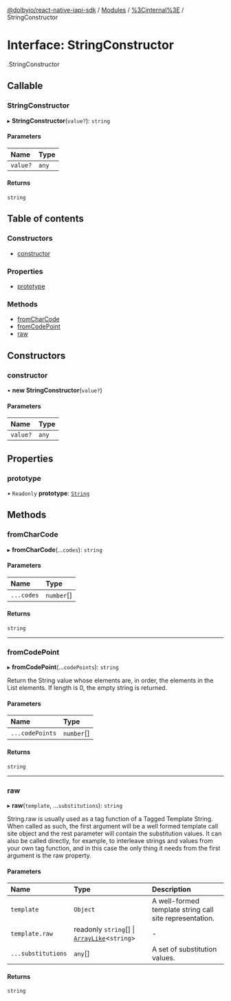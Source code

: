 [@dolbyio/react-native-iapi-sdk](../README.md) / [Modules](../modules.md) / [%3Cinternal%3E](../modules/_internal_.md) / StringConstructor

# Interface: StringConstructor

[<internal>](../modules/_internal_.md).StringConstructor

## Callable

### StringConstructor

▸ **StringConstructor**(`value?`): `string`

#### Parameters

| Name | Type |
| :------ | :------ |
| `value?` | `any` |

#### Returns

`string`

## Table of contents

### Constructors

- [constructor](_internal_.StringConstructor.md#constructor)

### Properties

- [prototype](_internal_.StringConstructor.md#prototype)

### Methods

- [fromCharCode](_internal_.StringConstructor.md#fromcharcode)
- [fromCodePoint](_internal_.StringConstructor.md#fromcodepoint)
- [raw](_internal_.StringConstructor.md#raw)

## Constructors

### constructor

• **new StringConstructor**(`value?`)

#### Parameters

| Name | Type |
| :------ | :------ |
| `value?` | `any` |

## Properties

### prototype

• `Readonly` **prototype**: [`String`](../modules/_internal_.md#string)

## Methods

### fromCharCode

▸ **fromCharCode**(...`codes`): `string`

#### Parameters

| Name | Type |
| :------ | :------ |
| `...codes` | `number`[] |

#### Returns

`string`

___

### fromCodePoint

▸ **fromCodePoint**(...`codePoints`): `string`

Return the String value whose elements are, in order, the elements in the List elements.
If length is 0, the empty string is returned.

#### Parameters

| Name | Type |
| :------ | :------ |
| `...codePoints` | `number`[] |

#### Returns

`string`

___

### raw

▸ **raw**(`template`, ...`substitutions`): `string`

String.raw is usually used as a tag function of a Tagged Template String. When called as
such, the first argument will be a well formed template call site object and the rest
parameter will contain the substitution values. It can also be called directly, for example,
to interleave strings and values from your own tag function, and in this case the only thing
it needs from the first argument is the raw property.

#### Parameters

| Name | Type | Description |
| :------ | :------ | :------ |
| `template` | `Object` | A well-formed template string call site representation. |
| `template.raw` | readonly `string`[] \| [`ArrayLike`](_internal_.ArrayLike.md)<`string`\> | - |
| `...substitutions` | `any`[] | A set of substitution values. |

#### Returns

`string`
